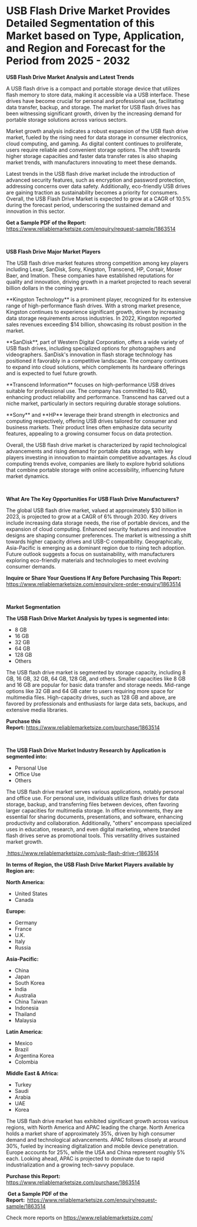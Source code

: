 <p><h1>USB Flash Drive Market Provides Detailed Segmentation of this Market based on Type, Application, and Region and Forecast for the Period from 2025 - 2032</h1></p><p><strong>USB Flash Drive Market Analysis and Latest Trends</strong></p>
<p><p>A USB flash drive is a compact and portable storage device that utilizes flash memory to store data, making it accessible via a USB interface. These drives have become crucial for personal and professional use, facilitating data transfer, backup, and storage. The market for USB flash drives has been witnessing significant growth, driven by the increasing demand for portable storage solutions across various sectors.</p><p>Market growth analysis indicates a robust expansion of the USB flash drive market, fueled by the rising need for data storage in consumer electronics, cloud computing, and gaming. As digital content continues to proliferate, users require reliable and convenient storage options. The shift towards higher storage capacities and faster data transfer rates is also shaping market trends, with manufacturers innovating to meet these demands.</p><p>Latest trends in the USB flash drive market include the introduction of advanced security features, such as encryption and password protection, addressing concerns over data safety. Additionally, eco-friendly USB drives are gaining traction as sustainability becomes a priority for consumers. Overall, the USB Flash Drive Market is expected to grow at a CAGR of 10.5% during the forecast period, underscoring the sustained demand and innovation in this sector.</p></p>
<p><strong>Get a Sample PDF of the Report:&nbsp;</strong> <a href="https://www.reliablemarketsize.com/enquiry/request-sample/1863514?utm_campaign=3367&utm_medium=2&utm_source=Github&utm_content=ia&utm_term=06042025&utm_id=usb-flash-drive">https://www.reliablemarketsize.com/enquiry/request-sample/1863514</a></p>
<p>&nbsp;</p>
<p><strong>USB Flash Drive Major Market Players</strong></p>
<p><p>The USB flash drive market features strong competition among key players including Lexar, SanDisk, Sony, Kingston, Transcend, HP, Corsair, Moser Baer, and Imation. These companies have established reputations for quality and innovation, driving growth in a market projected to reach several billion dollars in the coming years.</p><p>**Kingston Technology** is a prominent player, recognized for its extensive range of high-performance flash drives. With a strong market presence, Kingston continues to experience significant growth, driven by increasing data storage requirements across industries. In 2022, Kingston reported sales revenues exceeding $14 billion, showcasing its robust position in the market.</p><p>**SanDisk**, part of Western Digital Corporation, offers a wide variety of USB flash drives, including specialized options for photographers and videographers. SanDisk's innovation in flash storage technology has positioned it favorably in a competitive landscape. The company continues to expand into cloud solutions, which complements its hardware offerings and is expected to fuel future growth.</p><p>**Transcend Information** focuses on high-performance USB drives suitable for professional use. The company has committed to R&D, enhancing product reliability and performance. Transcend has carved out a niche market, particularly in sectors requiring durable storage solutions.</p><p>**Sony** and **HP** leverage their brand strength in electronics and computing respectively, offering USB drives tailored for consumer and business markets. Their product lines often emphasize data security features, appealing to a growing consumer focus on data protection.</p><p>Overall, the USB flash drive market is characterized by rapid technological advancements and rising demand for portable data storage, with key players investing in innovation to maintain competitive advantages. As cloud computing trends evolve, companies are likely to explore hybrid solutions that combine portable storage with online accessibility, influencing future market dynamics.</p></p>
<p>&nbsp;</p>
<p><strong>What Are The Key Opportunities For USB Flash Drive Manufacturers?</strong></p>
<p><p>The global USB flash drive market, valued at approximately $30 billion in 2023, is projected to grow at a CAGR of 6% through 2030. Key drivers include increasing data storage needs, the rise of portable devices, and the expansion of cloud computing. Enhanced security features and innovative designs are shaping consumer preferences. The market is witnessing a shift towards higher capacity drives and USB-C compatibility. Geographically, Asia-Pacific is emerging as a dominant region due to rising tech adoption. Future outlook suggests a focus on sustainability, with manufacturers exploring eco-friendly materials and technologies to meet evolving consumer demands.</p></p>
<p><strong>Inquire or Share Your Questions If Any Before Purchasing This Report:</strong> <a href="https://www.reliablemarketsize.com/enquiry/pre-order-enquiry/1863514?utm_campaign=3367&utm_medium=2&utm_source=Github&utm_content=ia&utm_term=06042025&utm_id=usb-flash-drive">https://www.reliablemarketsize.com/enquiry/pre-order-enquiry/1863514</a></p>
<p>&nbsp;</p>
<p><strong>Market Segmentation</strong></p>
<p><strong>The USB Flash Drive Market Analysis by types is segmented into:</strong></p>
<p><ul><li>8 GB</li><li>16 GB</li><li>32 GB</li><li>64 GB</li><li>128 GB</li><li>Others</li></ul></p>
<p><p>The USB flash drive market is segmented by storage capacity, including 8 GB, 16 GB, 32 GB, 64 GB, 128 GB, and others. Smaller capacities like 8 GB and 16 GB are popular for basic data transfer and storage needs. Mid-range options like 32 GB and 64 GB cater to users requiring more space for multimedia files. High-capacity drives, such as 128 GB and above, are favored by professionals and enthusiasts for large data sets, backups, and extensive media libraries.</p></p>
<p><strong>Purchase this Report:&nbsp;</strong><a href="https://www.reliablemarketsize.com/purchase/1863514?utm_campaign=3367&utm_medium=2&utm_source=Github&utm_content=ia&utm_term=06042025&utm_id=usb-flash-drive">https://www.reliablemarketsize.com/purchase/1863514</a></p>
<p>&nbsp;</p>
<p><strong>The USB Flash Drive Market Industry Research by Application is segmented into:</strong></p>
<p><ul><li>Personal Use</li><li>Office Use</li><li>Others</li></ul></p>
<p><p>The USB flash drive market serves various applications, notably personal and office use. For personal use, individuals utilize flash drives for data storage, backup, and transferring files between devices, often favoring larger capacities for multimedia storage. In office environments, they are essential for sharing documents, presentations, and software, enhancing productivity and collaboration. Additionally, "others" encompass specialized uses in education, research, and even digital marketing, where branded flash drives serve as promotional tools. This versatility drives sustained market growth.</p></p>
<p><a href="https://www.reliablemarketsize.com/usb-flash-drive-r1863514?utm_campaign=3367&utm_medium=2&utm_source=Github&utm_content=ia&utm_term=06042025&utm_id=usb-flash-drive">&nbsp;https://www.reliablemarketsize.com/usb-flash-drive-r1863514</a></p>
<p><strong>In terms of Region, the USB Flash Drive Market Players available by Region are:</strong></p>
<p>
    <p> <strong> North America: </strong>
        <ul>
            <li>United States</li>
            <li>Canada</li>
        </ul>
        </p> 
    <p> <strong> Europe: </strong>
        <ul>
            <li>Germany</li>
            <li>France</li>
            <li>U.K.</li>
            <li>Italy</li>
            <li>Russia</li>
        </ul>
        </p> 
    <p> <strong> Asia-Pacific: </strong>
        <ul>
            <li>China</li>
            <li>Japan</li>
            <li>South Korea</li>
            <li>India</li>
            <li>Australia</li>
            <li>China Taiwan</li>
            <li>Indonesia</li>
            <li>Thailand</li>
            <li>Malaysia</li>
        </ul>
        </p> 
    <p> <strong> Latin America: </strong>
        <ul>
            <li>Mexico</li>
            <li>Brazil</li>
            <li>Argentina Korea</li>
            <li>Colombia</li>
        </ul>
        </p> 
    <p> <strong> Middle East & Africa: </strong>
        <ul>
            <li>Turkey</li>
            <li>Saudi</li>
            <li>Arabia</li>
            <li>UAE</li>
            <li>Korea</li>
        </ul>
    </p>
    </p>
<p><p>The USB flash drive market has exhibited significant growth across various regions, with North America and APAC leading the charge. North America holds a market share of approximately 35%, driven by high consumer demand and technological advancements. APAC follows closely at around 30%, fueled by increasing digitalization and mobile device penetration. Europe accounts for 25%, while the USA and China represent roughly 5% each. Looking ahead, APAC is projected to dominate due to rapid industrialization and a growing tech-savvy populace.</p></p>
<p><strong>Purchase this Report: </strong><a href="https://www.reliablemarketsize.com/purchase/1863514?utm_campaign=3367&utm_medium=2&utm_source=Github&utm_content=ia&utm_term=06042025&utm_id=usb-flash-drive">https://www.reliablemarketsize.com/purchase/1863514</a></p>
<p>&nbsp;<strong>Get a Sample PDF of the Report:&nbsp;&nbsp;</strong><a href="https://www.reliablemarketsize.com/enquiry/request-sample/1863514?utm_campaign=3367&utm_medium=2&utm_source=Github&utm_content=ia&utm_term=06042025&utm_id=usb-flash-drive">https://www.reliablemarketsize.com/enquiry/request-sample/1863514</a></p>
<p><strong></strong></p>
<p>Check more reports on <a href="https://www.reliablemarketsize.com/?utm_campaign=3367&utm_medium=2&utm_source=Github&utm_content=ia&utm_term=06042025&utm_id=usb-flash-drive">https://www.reliablemarketsize.com/</a></p>
